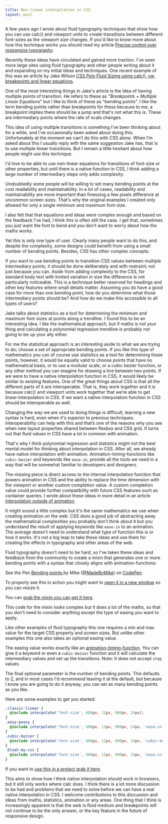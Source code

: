 ```yaml
---
title: Non-linear interpolation in CSS
layout: post
---
```


A few years ago I wrote about fluid typography techniques that show how you can use calc() and viewport units to create transitions between different font-sizes as the viewport size changes. If you'd like to know more about how this technique works you should read my article [Precise control over responsive typography](https://madebymike.com.au/writing/precise-control-responsive-typography/).

Recently these ideas have circulated and gained more traction. I've seen more large sites using fluid typography and other people writing about it and expanding on my initial ideas and techniques. One recent example of this was an article by Jake Wilson [CSS Poly Fluid Sizing using calc(), vw, breakpoints and linear equations](https://medium.com/@jakobud/css-polyfluidsizing-using-calc-vw-breakpoints-and-linear-equations-8e15505d21ab).

One of the most interesting things in Jake's article is the idea of having multiple points of transition. He refers to these as "*Breakpoints + Multiple Linear Equations*" but I like to think of these as "bending points". I like the term bending points rather than breakpoints for these because to me, a breakpoint implies there should be a jump and that's not what this is. These are intermediary points where the rate of scale changes.

This idea of using multiple transitions is something I’ve been thinking about for a while, and I've occasionally been asked about doing this. Unfortunately at the moment we can’t do this with CSS alone. When I’m asked about this I usually reply with the same suggestion Jake has, that is to use multiple linear transitions. But I remain a little hesitant about how people might use this technique.

I'd love to be able to use non-linear equations for transitions of font-size or other properties, but until there is a native function in CSS, I think adding a large number of intermediary steps only adds complexity.

Undoubtedly some people will be willing to set many bending points at the cost readability and maintainability. In a lot of cases, readability and maintainability are more important than finessing a few pixels difference at uncommon screen sizes. That's why the original examples I created only allowed for only a single minimum and maximum font-size.

I also felt that that equations and ideas were complex enough and based on the feedback I've had, I think this is often still the case. I get that, sometimes you just want the font to bend and you don’t want to worry about how the maths works.

Yet this is only one type of user. Clearly many people want to do this, and despite the complexity, some designs could benefit from using a small number of bending points. Besides, CSS has other complex concepts.

If you want to use bending points to transition CSS values between multiple intermediary points, it should be done deliberately and with restraint; not just because you can. Aside from adding complexity to the CSS, for standard body text with limited variation in size the difference is not particularly noticeable. This is a technique better reserved for headings and other key features where small details matter. Assuming you do have a good case for more than one bending point, how do you determine what those intermediary points should be? And how do we make this accessible to all types of users?

Jake talks about statistics as a tool for determining the minimum and maximum font-sizes at points along a trendline. I found this to be an interesting idea. I like the mathematical approach, but if maths is not your thing and calculating a polynomial regression trendline is probably not going to be up your ally either.

For me the statistical approach is an interesting aside to what we are trying to do; choose a set of appropriate bending points. If you like this type of mathematics you can of course use statistics as a tool for determining these points, however, it would be equally valid to choose points that have no mathematical basis, or to use a modular scale, or a cubic bezier function, or any other method you can imagine for drawing a line between two points.
If we were to have a native interpolation function in CSS, it would likely be similar to existing features. One of the great things about CSS is that all the different parts of it are interoperable. That is, they work together and it is because calc() and viewport units work together that we’re able to get linear-interpolation in CSS. If we want a native interpolation function in CSS should be interoperable as well.

Changing the way we are used to doing things is difficult, learning a new syntax is hard, even when it's superior to previous techniques. Interoperability can help with this and that’s one of the reasons why you see when new layout properties shared between flexbox and CSS grid. It turns out that fluid values in CSS have a lot in common with animation.

That's why I think polynomial regression and statistics might not the best mental model for thinking about interpolation in CSS. After all, we already have native interpolation with animation. Animation-timing-functions like `cubic-bezier` and keywords like `ease-in`, provide all the tools we need in a way that will be somewhat familiar to developers and designers.

The missing piece is direct access to the internal interpolation function that powers animation in CSS and the ability to replace the time dimension with the viewport or another custom completion value. A custom completion value could provide further compatibility with future CSS features such as container queries. I wrote about these ideas in more detail in an article [interpolation outside of animation](https://madebymike.com.au/writing/interpolation-without-animation/).

It might sound a little complex but it's the same mathematics we use when creating animation on the web.  CSS does a good job of abstracting away the mathematical complexities you probably don’t think about it but you understand the result of applying keywords like `ease-in` to an animation. The average doesn't need to understand what type of function this is or how it works. It's not a big leap to take these ideas and use them for creating the effects in typography and other areas of the web.

Fluid typography doesn’t need to be hard, so I've taken these ideas and feedback from the community to create a mixin that generates one or more bending points with a syntax that closely aligns with animation-functions:

<p data-height="550" data-theme-id="dark" data-slug-hash="oWqvNa" data-default-tab="css,result" data-user="MadeByMike" data-embed-version="2" data-pen-title="Bending points " class="codepen">See the Pen <a href="http://codepen.io/MadeByMike/pen/oWqvNa/">Bending points </a> by Mike (<a href="http://codepen.io/MadeByMike">@MadeByMike</a>) on <a href="http://codepen.io">CodePen</a>.</p>
<script async src="https://production-assets.codepen.io/assets/embed/ei.js"></script>

To properly see this in action you might want to <a href="http://codepen.io/MadeByMike/pen/oWqvNa/?editors=0100" target="_blank">open it in a new window</a> so you can resize it.

You can [grab the mixin you can get it here](https://www.sassmeister.com/gist/beac01f68da4f9ef3007c0d17f72d8c6).

This code for the mixin looks complex but it does a lot of the maths, so that you don't need to consider anything except the type of easing you want to apply.

Like other examples of fluid typography this one requires a min and max value for the target CSS property and screen sizes. But unlike other examples this one also takes an optional easing value.

The easing value works exactly like an [animation-timing-function](https://developer.mozilla.org/en/docs/Web/CSS/animation-timing-function). You can give it a keyword or even a `cubic-bezier` function and it will calculate the intermediary values and set up the transitions. Note: It does not accept `step` values.

The final optional parameter is the number of bending points. This defaults to 2, and in most cases I'd recommend leaving it at the default, but because I know you are going to do it anyway, you can set as many bending points as you like.

Here are some examples to get you started:

```scss
.classic-linear {
  @include interpolate('font-size', 600px, 12px, 900px, 24px);
}
.easy-peasy {
  @include interpolate('font-size', 600px, 12px, 900px, 24px, 'ease-in');
}
.cubic-bezier {
  @include interpolate('font-size', 600px, 12px, 900px, 24px, 'cubic-bezier(0.755, 0.05, 0.855, 0.06)');
}
.bloat-my-css {
  @include interpolate('font-size', 600px, 12px, 900px, 24px, 'ease-in-ease-out', 10);
}
```

If you want to [use this in a project grab it here](https://www.sassmeister.com/gist/beac01f68da4f9ef3007c0d17f72d8c6).

This aims to show how I think native interpolation should work in browsers, but it still only works where calc does. I think there is a lot more discussion to be had and problems that we need to solve before we can have a real native interpolation in CSS. I welcome contributions to this discussion and ideas from maths, statistics, animation or any areas. One thing that I think is increasingly apparent is that the web is fluid medium and breakpoints will not continue to be the only answer, or the key feature in the future of responsive design.
